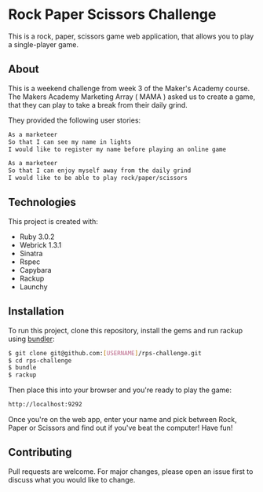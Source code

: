 # Rock Paper Scissors Challenge

This is a rock, paper, scissors game web application, that allows you to play a single-player game.

## About
This is a weekend challenge from week 3 of the Maker's Academy course. The Makers Academy Marketing Array ( MAMA ) asked us to create a game, that they can play to take a break from their daily grind.

They provided the following user stories:

```bash
As a marketeer
So that I can see my name in lights
I would like to register my name before playing an online game

As a marketeer
So that I can enjoy myself away from the daily grind
I would like to be able to play rock/paper/scissors
```

## Technologies
This project is created with: 
* Ruby 3.0.2
* Webrick 1.3.1
* Sinatra
* Rspec
* Capybara
* Rackup
* Launchy

## Installation

To run this project, clone this repository, install the gems and run rackup using [bundler](https://bundler.io/):

```bash
$ git clone git@github.com:[USERNAME]/rps-challenge.git
$ cd rps-challenge
$ bundle
$ rackup
```
Then place this into your browser and you're ready to play the game:

 ```bash
http://localhost:9292
```
Once you're on the web app, enter your name and pick between Rock, Paper or Scissors and find out if you've beat the computer! Have fun!

## Contributing
Pull requests are welcome. For major changes, please open an issue first to discuss what you would like to change.

